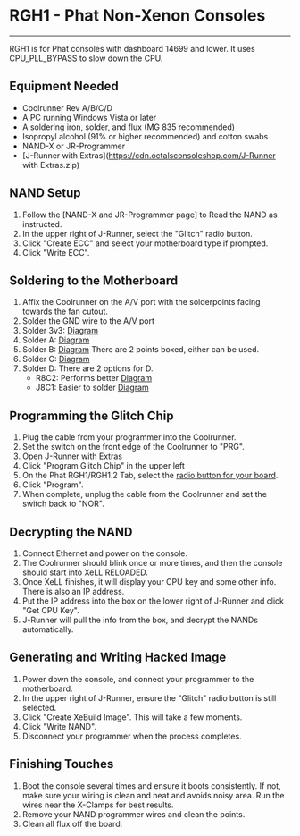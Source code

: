 # RGH1 - Phat Non-Xenon Consoles

------

RGH1 is for Phat consoles with dashboard 14699 and lower. It uses CPU_PLL_BYPASS to slow down the CPU.

## Equipment Needed

- Coolrunner Rev A/B/C/D
- A PC running Windows Vista or later
- A soldering iron, solder, and flux (MG 835 recommended)
- Isopropyl alcohol (91% or higher recommended) and cotton swabs
- NAND-X or JR-Programmer
- [J-Runner with Extras](https://cdn.octalsconsoleshop.com/J-Runner with Extras.zip)

## NAND Setup

1. Follow the [NAND-X and JR-Programmer page] to Read the NAND as instructed.
2. In the upper right of J-Runner, select the "Glitch" radio button.
3. Click "Create ECC" and select your motherboard type if prompted.
4. Click "Write ECC".

## Soldering to the Motherboard

1. Affix the Coolrunner on the A/V port with the  solderpoints facing towards the fan cutout.
2. Solder the GND wire to the A/V port
3. Solder 3v3: [Diagram](https://i.imgur.com/Y5p0dxP.jpg)
4. Solder A: [Diagram](https://i.imgur.com/lmVSZZi.jpg)
5. Solder B: [Diagram](https://i.imgur.com/pMlJpmS.jpg) There are 2 points boxed, either can be used.
6. Solder C: [Diagram](https://i.imgur.com/WEFEjMr.jpg)
7. Solder D: There are 2 options for D.
   - R8C2: Performs better [Diagram](https://i.imgur.com/vXi9LgC.jpg)
   - J8C1: Easier to solder [Diagram](https://i.imgur.com/Cp2OBF3.jpeg)

## Programming the Glitch Chip

1. Plug the cable from your programmer into the Coolrunner.
2. Set the switch on the front edge of the Coolrunner to "PRG".
3. Open J-Runner with Extras
4. Click "Program Glitch Chip" in the upper left
5. On the Phat RGH1/RGH1.2 Tab, select the [radio button for your board](https://i.imgur.com/Y8x7XsZ.png).
6. Click "Program".
7. When complete, unplug the cable from the Coolrunner and set the switch back to "NOR".

## Decrypting the NAND

1. Connect Ethernet and power on the console.
2. The Coolrunner should blink once or more times, and then the console should start into XeLL RELOADED.
3. Once XeLL finishes, it will display your CPU key and some other info. There is also an IP address.
4. Put the IP address into the box on the lower right of J-Runner and click "Get CPU Key".
5. J-Runner will pull the info from the box, and decrypt the NANDs automatically.

## Generating and Writing Hacked Image

1. Power down the console, and connect your programmer to the motherboard.
2. In the upper right of J-Runner, ensure the "Glitch" radio button is still selected.
3. Click "Create XeBuild Image". This will take a few moments.
4. Click "Write NAND".
5. Disconnect your programmer when the process completes.

## Finishing Touches

1. Boot the console several times and ensure it boots consistently. If  not, make sure your wiring is clean and neat and avoids noisy area. Run  the wires near the X-Clamps for best results.
2. Remove your NAND programmer wires and clean the points.
3. Clean all flux off the board.